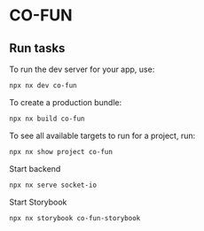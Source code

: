 # CO-FUN

## Run tasks

To run the dev server for your app, use:

```sh
npx nx dev co-fun
```

To create a production bundle:

```sh
npx nx build co-fun
```

To see all available targets to run for a project, run:

```sh
npx nx show project co-fun
```

Start backend

```sh
npx nx serve socket-io
```

Start Storybook

```sh
npx nx storybook co-fun-storybook
```